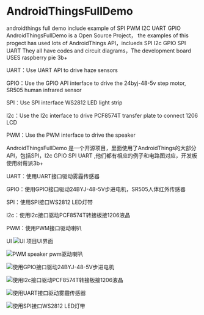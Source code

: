 # AndroidThingsFullDemo
androidthings full demo include example of SPI PWM I2C UART GPIO 
AndroidThingsFullDemo is a Open Source Project，
the examples of this progect has used lots of AndroidThings API，inclueds SPI I2c GPIO SPI UART 
They all have codes and circuit diagrams，The development board USES raspberry pie 3b+

UART：Use UART API to drive haze sensors

GPIO：Use the GPIO API  interface to drive the 24byj-48-5v	 step motor, SR505 human infrared sensor

SPI：Use SPI interface WS2812 LED light strip

I2c：Use the I2c interface to drive PCF8574T transfer plate	to connect 1206 LCD

PWM：Use the PWM interface to drive the speaker



AndroidThingsFullDemo 是一个开源项目，里面使用了AndroidThings的大部分API，包括SPI，I2c
GPIO SPI UART ,他们都有相应的例子和电路图对应，开发板使用树莓派3b+

UART：使用UART接口驱动雾霾传感器

GPIO：使用GPIO接口驱动24BYJ-48-5V步进电机，SR505人体红外传感器

SPI：使用SPI接口WS2812 LED灯带

I2c：使用I2c接口驱动PCF8574T转接板接1206液晶

PWM：使用PWM接口驱动喇叭

UI ![UI  项目UI界面](https://github.com/tianyalian/AndroidThingsFullDemo/blob/master/pic/pic6.png)

![PWM speaker pwm驱动喇叭](https://github.com/tianyalian/AndroidThingsFullDemo/blob/master/pic/pic1.png)

![使用GPIO接口驱动24BYJ-48-5V步进电机](https://github.com/tianyalian/AndroidThingsFullDemo/blob/master/pic/pic2.png)

![使用I2c接口驱动PCF8574T转接板接1206液晶](https://github.com/tianyalian/AndroidThingsFullDemo/blob/master/pic/pic3.png)

![使用UART接口驱动雾霾传感器](https://github.com/tianyalian/AndroidThingsFullDemo/blob/master/pic/pic4.png)

![使用SPI接口WS2812 LED灯带](https://github.com/tianyalian/AndroidThingsFullDemo/blob/master/pic/pic5.png)



